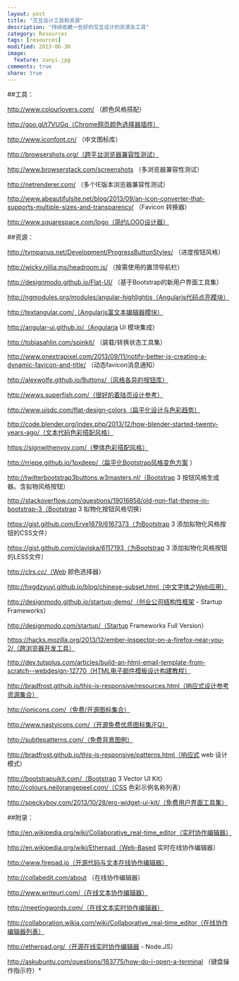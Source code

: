 ```yaml
---
layout: post
title: "交互设计工具和资源"
description: "持续收藏一些好的交互设计的资源及工具"
category: Resources
tags: [resources]
modified: 2013-06-30
image:
  feature: zunyi.jpg
comments: true
share: true
---
```


##工具：

http://www.colourlovers.com/ （颜色风格搭配）

http://goo.gl/t7VUGq（Chrome网页颜色选择器插件）

http://www.iconfont.cn/ （中文图标库）

http://browsershots.org/（跨平台浏览器兼容性测试）

http://www.browserstack.com/screenshots （多浏览器兼容性测试）

http://netrenderer.com/ （多个IE版本浏览器兼容性测试）

http://www.abeautifulsite.net/blog/2013/09/an-icon-converter-that-supports-multiple-sizes-and-transparency/ （Favicon 转换器）

http://www.squarespace.com/logo（简约LOGO设计器）

##资源：

http://tympanus.net/Development/ProgressButtonStyles/ （进度按钮风格）

http://wicky.nillia.ms/headroom.js/ （按需使用的置顶导航栏）

http://designmodo.github.io/Flat-UI/ （基于Bootstrap的新用户界面工具集）

http://ngmodules.org/modules/angular-highlightjs（Angularjs代码点亮模块）

http://textangular.com/（Angularjs富文本编辑器模块）

http://angular-ui.github.io/（Angularja UI 模块集成）

http://tobiasahlin.com/spinkit/ （装载/转换状态工具集）

http://www.onextrapixel.com/2013/09/11/notify-better-js-creating-a-dynamic-favicon-and-title/ （动态favicon消息通知）

http://alexwolfe.github.io/Buttons/（风格各异的按钮库）

http://wwws.superfish.com/（很好的着陆页设计参考）

http://www.uisdc.com/flat-design-colors（扁平化设计与色彩趋势）

http://code.blender.org/index.php/2013/12/how-blender-started-twenty-years-ago/（文本代码色彩搭配风格）

https://signwithenvoy.com/（整体色彩搭配风格）

http://rriepe.github.io/1pxdeep/（扁平化Bootstrap风格变色方案 ）

http://twitterbootstrap3buttons.w3masters.nl/（Bootstrap 3 按钮风格生成器。含拟物风格按钮）

http://stackoverflow.com/questions/19016858/old-non-flat-theme-in-bootstrap-3（Bootstrap 3 拟物化按钮风格切换）

https://gist.github.com/Erve1879/6167373（为Bootstrap 3 添加拟物化风格按钮的CSS文件）

https://gist.github.com/claviska/6117193（为Bootstrap 3 添加拟物化风格按钮的LESS文件）

http://clrs.cc/（Web 颜色选择器）

http://hxgdzyuyi.github.io/blog/chinese-subset.html（中文字体之Web应用）

http://designmodo.github.io/startup-demo/（创业公司结构性框架 - Startup Frameworks）

http://designmodo.com/startup/（Startup Frameworks Full Version）

https://hacks.mozilla.org/2013/12/ember-inspector-on-a-firefox-near-you-2/（跨浏览器开发工具）

http://dev.tutsplus.com/articles/build-an-html-email-template-from-scratch--webdesign-12770（HTML电子邮件模板设计构建教程）

http://bradfrost.github.io/this-is-responsive/resources.html（响应式设计参考资源集合）

http://ionicons.com/（免费/开源图标集合）

http://www.nastyicons.com/（开源免费优质图标集/FQ）

http://subtlepatterns.com/（免费背景图例）

http://bradfrost.github.io/this-is-responsive/patterns.html（响应式 web 设计模式）

http://bootstrapuikit.com/（Bootstrap 3 Vector UI Kit）
http://colours.neilorangepeel.com/（CSS 色彩示例名称列表）

http://speckyboy.com/2013/10/28/ero-widget-ui-kit/（免费用户界面工具集）

##附录：

http://en.wikipedia.org/wiki/Collaborative_real-time_editor（实时协作编辑器）

http://en.wikipedia.org/wiki/Etherpad（Web-Based 实时在线协作编辑器）

http://www.firepad.io（开源代码与文本在线协作编辑器）

http://collabedit.com/about （在线协作编辑器）

http://www.writeurl.com/（在线文本协作编辑器）

http://meetingwords.com/（在线文本实时协作编辑器）

http://collaboration.wikia.com/wiki/Collaborative_real-time_editor（在线协作编辑器列表）

http://etherpad.org/（开源在线实时协作编辑器 - Node.JS）

http://askubuntu.com/questions/183775/how-do-i-open-a-terminal （键盘操作指示符）*